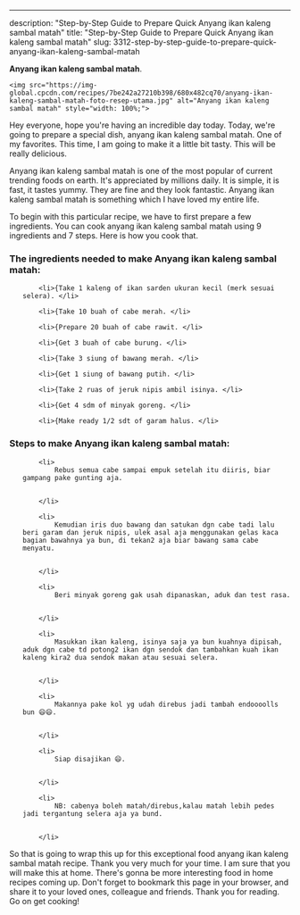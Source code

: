 ---
description: "Step-by-Step Guide to Prepare Quick Anyang ikan kaleng sambal matah"
title: "Step-by-Step Guide to Prepare Quick Anyang ikan kaleng sambal matah"
slug: 3312-step-by-step-guide-to-prepare-quick-anyang-ikan-kaleng-sambal-matah

<p>
	<strong>Anyang ikan kaleng sambal matah</strong>. 
	
</p>
<p>
	
	<img src="https://img-global.cpcdn.com/recipes/7be242a27210b398/680x482cq70/anyang-ikan-kaleng-sambal-matah-foto-resep-utama.jpg" alt="Anyang ikan kaleng sambal matah" style="width: 100%;">
	
	
</p>
<p>
	Hey everyone, hope you're having an incredible day today. Today, we're going to prepare a special dish, anyang ikan kaleng sambal matah. One of my favorites. This time, I am going to make it a little bit tasty. This will be really delicious.
</p>
	
<p>
	Anyang ikan kaleng sambal matah is one of the most popular of current trending foods on earth. It's appreciated by millions daily. It is simple, it is fast, it tastes yummy. They are fine and they look fantastic. Anyang ikan kaleng sambal matah is something which I have loved my entire life.
</p>
<p>
	
</p>

<p>
To begin with this particular recipe, we have to first prepare a few ingredients. You can cook anyang ikan kaleng sambal matah using 9 ingredients and 7 steps. Here is how you cook that.
</p>

<h3>The ingredients needed to make Anyang ikan kaleng sambal matah:</h3>

<ol>
	
		<li>{Take 1 kaleng of ikan sarden ukuran kecil (merk sesuai selera). </li>
	
		<li>{Take 10 buah of cabe merah. </li>
	
		<li>{Prepare 20 buah of cabe rawit. </li>
	
		<li>{Get 3 buah of cabe burung. </li>
	
		<li>{Take 3 siung of bawang merah. </li>
	
		<li>{Get 1 siung of bawang putih. </li>
	
		<li>{Take 2 ruas of jeruk nipis ambil isinya. </li>
	
		<li>{Get 4 sdm of minyak goreng. </li>
	
		<li>{Make ready 1/2 sdt of garam halus. </li>
	
</ol>
<p>
	
</p>

<h3>Steps to make Anyang ikan kaleng sambal matah:</h3>

<ol>
	
		<li>
			Rebus semua cabe sampai empuk setelah itu diiris, biar gampang pake gunting aja.
			
			
		</li>
	
		<li>
			Kemudian iris duo bawang dan satukan dgn cabe tadi lalu beri garam dan jeruk nipis, ulek asal aja menggunakan gelas kaca bagian bawahnya ya bun, di tekan2 aja biar bawang sama cabe menyatu.
			
			
		</li>
	
		<li>
			Beri minyak goreng gak usah dipanaskan, aduk dan test rasa.
			
			
		</li>
	
		<li>
			Masukkan ikan kaleng, isinya saja ya bun kuahnya dipisah, aduk dgn cabe td potong2 ikan dgn sendok dan tambahkan kuah ikan kaleng kira2 dua sendok makan atau sesuai selera.
			
			
		</li>
	
		<li>
			Makannya pake kol yg udah direbus jadi tambah endoooolls bun 😄😄.
			
			
		</li>
	
		<li>
			Siap disajikan 😄.
			
			
		</li>
	
		<li>
			NB: cabenya boleh matah/direbus,kalau matah lebih pedes jadi tergantung selera aja ya bund.
			
			
		</li>
	
</ol>

<p>
	
</p>

<p>
	So that is going to wrap this up for this exceptional food anyang ikan kaleng sambal matah recipe. Thank you very much for your time. I am sure that you will make this at home. There's gonna be more interesting food in home recipes coming up. Don't forget to bookmark this page in your browser, and share it to your loved ones, colleague and friends. Thank you for reading. Go on get cooking!
</p>
